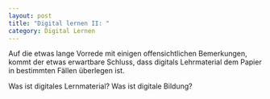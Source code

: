 ```yaml
---
layout: post
title: "Digital lernen II: "
category: Digital Lernen
---
```


Auf die etwas lange Vorrede mit einigen offensichtlichen Bemerkungen, kommt der etwas erwartbare Schluss, dass digitals Lehrmaterial dem Papier in bestimmten Fällen überlegen ist.

Was ist digitales Lernmaterial? Was ist digitale Bildung?